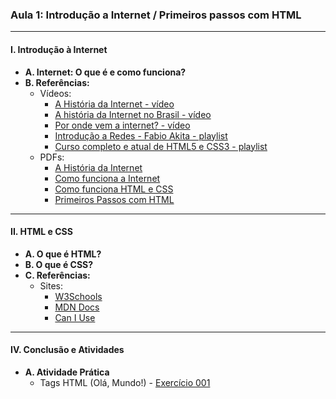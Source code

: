 ### **Aula 1: Introdução a Internet / Primeiros passos com HTML**

---

#### **I. Introdução à Internet**

- **A. Internet: O que é e como funciona?**
- **B. Referências:**
  - Vídeos:
    - [A História da Internet - vídeo](https://www.youtube.com/watch?v=pKxWPo73pX0)
    - [A história da Internet no Brasil - vídeo](https://www.youtube.com/watch?v=k_inQhpKprg)
    - [Por onde vem a internet? - vídeo](https://www.youtube.com/watch?v=fYJl-7jRzuw)
    - [Introdução a Redes - Fabio Akita - playlist](https://www.youtube.com/watch?v=0TndL-Nh6Ok&list=PLdsnXVqbHDUcTGjNZuRYCVj3AZtdt6oG7&index=1)
    - [Curso completo e atual de HTML5 e CSS3 - playlist](https://www.youtube.com/playlist?list=PLHz_AreHm4dkZ9-atkcmcBaMZdmLHft8n)
  - PDFs:
    - [A História da Internet](../referencias/curso-html-css-gustavo-guanabara/aulas-pdf/01%20-%20História%20da%20Internet.pdf)
    - [Como funciona a Internet](../referencias/curso-html-css-gustavo-guanabara/aulas-pdf/02%20-%20Como%20funciona%20a%20Internet.pdf)
    - [Como funciona HTML e CSS](../referencias/curso-html-css-gustavo-guanabara/aulas-pdf/03%20-%20Como%20funciona%20HTML%20e%20CSS.pdf)
    - [Primeiros Passos com HTML](../referencias/curso-html-css-gustavo-guanabara/aulas-pdf/04%20-%20Primeiros%20passos%20HTML.pdf)
  
---

#### **II. HTML e CSS**

- **A. O que é HTML?**
- **B. O que é CSS?**
- **C. Referências:**
  - Sites:
    - [W3Schools](https://www.w3schools.com/)
    - [MDN Docs](https://developer.mozilla.org/pt-BR/)
    - [Can I Use](https://caniuse.com/)
  
---

#### **IV. Conclusão e Atividades**

- **A. Atividade Prática**
    - Tags HTML (Olá, Mundo!) - [Exercício 001](../exercicios/exercicio-001)